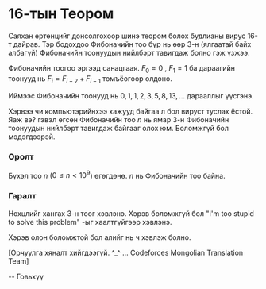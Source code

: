 16-тын Теором
=============
Саяхан ертөнцийг донсолгохоор шинэ теором болох будлианы вирус 16-т дайрав. Тэр бодохдоо Фибоначийн тоо бүр нь өөр 3-н (ялгаатай байх албагүй) Фибоначийн тоонуудын нийлбэрт тавигдаж болно гэж үзжээ.

Фибоначийн тоогоо эргээд санацгаая.
$F_0=0$ , $F_1=1$ ба дараагийн тоонууд нь $F_i=F_{i-2}+F_{i-1}$ томъёогоор олдоно.

Иймээс Фибоначийн тоонууд нь $0,1,1,2,3,5,8,13, ...$ дарааллыг үүсгэнэ.

Хэрвээ чи компьютэрийнхээ хажууд байгаа л бол вируст туслах ёстой. Яаж вэ? гэвэл өгсөн Фибоначийн тоо $n$ нь ямар 3-н Фибоначийн тоонуудын нийлбэрт тавигдаж байгааг олох юм. Боломжгүй бол мэдэгдээрэй.

### Оролт
Бүхэл тоо $n$ ($0≤n<10^9$) өгөгдөнө.
$n$ нь Фибоначийн тоо байна.

### Гаралт
Нөхцлийг хангах 3-н тоог хэвлэнэ. Хэрэв боломжгүй бол "I'm too stupid to solve this problem" -ыг хаалтгүйгээр хэвлэнэ.

Хэрэв олон боломжтой бол алийг нь ч хэвлэж болно.

[Орчуулга хяналт хийгдээгүй. ^_^ ... Codeforces Mongolian Translation Team]

-- Говьхүү

